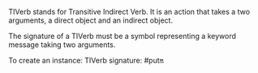 TIVerb stands for Transitive Indirect Verb. It is an action that takes a two arguments, a direct object and an indirect object.

The signature of a TIVerb must be a symbol representing a keyword message taking two arguments.

To create an instance:
	TIVerb signature: #put:on: